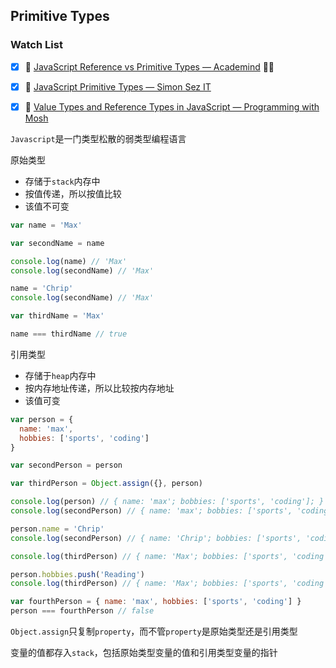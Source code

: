 ## Primitive Types

### Watch List

- [x] 🎥 [JavaScript Reference vs Primitive Types — Academind](https://www.youtube.com/watch?v=9ooYYRLdg_g) 👏🏻
- [x] 🎥 [JavaScript Primitive Types — Simon Sez IT](https://www.youtube.com/watch?v=HsbWQsSCE5Y)
- [x] 🎥 [Value Types and Reference Types in JavaScript — Programming with Mosh](https://www.youtube.com/watch?v=e-_mDyqm2oU)



`Javascript`是一门类型松散的弱类型编程语言

原始类型

- 存储于`stack`内存中
- 按值传递，所以按值比较
- 该值不可变

```js
var name = 'Max'

var secondName = name

console.log(name) // 'Max'
console.log(secondName) // 'Max'

name = 'Chrip'
console.log(secondName) // 'Max'

var thirdName = 'Max'

name === thirdName // true
```

引用类型

- 存储于`heap`内存中
- 按内存地址传递，所以比较按内存地址
- 该值可变

```js
var person = {
  name: 'max',
  hobbies: ['sports', 'coding']
}

var secondPerson = person

var thirdPerson = Object.assign({}, person)

console.log(person) // { name: 'max'; bobbies: ['sports', 'coding']; }
console.log(secondPerson) // { name: 'max'; bobbies: ['sports', 'coding']; }

person.name = 'Chrip'
console.log(secondPerson) // { name: 'Chrip'; bobbies: ['sports', 'coding']; }

console.log(thirdPerson) // { name: 'Max'; bobbies: ['sports', 'coding']; }

person.hobbies.push('Reading')
console.log(thirdPerson) // { name: 'Max'; bobbies: ['sports', 'coding', 'Reading']; }

var fourthPerson = { name: 'max', hobbies: ['sports', 'coding'] }
person === fourthPerson // false
```

`Object.assign`只复制`property`，而不管`property`是原始类型还是引用类型

变量的值都存入`stack`，包括原始类型变量的值和引用类型变量的指针













